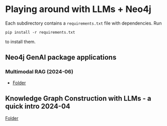 # Playing around with LLMs + Neo4j

Each subdirectory contains a `requirements.txt`
file with dependencies. Run
```shell
pip install -r requirements.txt
```
to install them. 

## Neo4j GenAI package applications

### Multimodal RAG (2024-06)

- [Folder](./neo4j-genai/multimodal_ollama)


## Knowledge Graph Construction with LLMs - a quick intro 2024-04

[Folder](./kg_construction)
